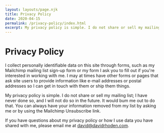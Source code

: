 ```yaml
---
layout: layouts/page.njk
title: Privacy Policy
date: 2020-04-15
permalink: /privacy-policy/index.html
excerpt: My privacy policy is simple. I do not share or sell my mailing list; I have never done so, and I will not do so in the future. It would bum me out to do that. You can always have your information removed from my list by asking me or by using the Mailchimp Unsubscribe link.
---
```


# Privacy Policy

I collect personally identifiable data on this site through forms, such as my Mailchimp mailing list sign-up form or my form I ask you to fill out if you're interested in working with me. I may at times have other forms or pages that ask site users to provide information like e-mail addresses or postal addresses so I can get in touch with them or ship them things.

My privacy policy is simple. I do not share or sell my mailing list; I have never done so, and I will not do so in the future. It would bum me out to do that. You can always have your information removed from my list by asking me or by using the Mailchimp Unsubscribe link.

If you have questions about my privacy policy or how I use data you have shared with me, please email me at david@davidrhoden.com.
